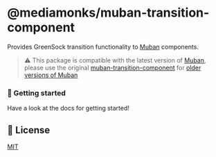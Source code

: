 # @mediamonks/muban-transition-component
Provides GreenSock transition functionality to [Muban](https://github.com/mubanjs/muban) components.

> ⚠️ This package is compatible with the latest version of [Muban](https://github.com/mubanjs/muban), please use 
> the original [muban-transition-component](https://github.com/riccoarntz/muban-transition-component) for [older versions of Muban](https://github.com/mediamonks/muban)  

### 🚀 Getting started
Have a look at the docs for getting started!

## 📝 License
[MIT](../LICENSE)